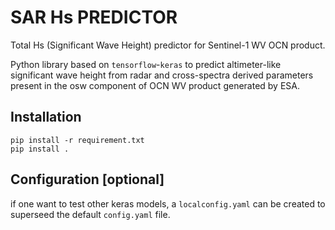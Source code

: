 # SAR Hs PREDICTOR

Total Hs (Significant Wave Height) predictor for Sentinel-1 WV OCN product. 

Python library based on `tensorflow`-`keras` to predict altimeter-like significant wave height from radar and cross-spectra derived parameters present in the osw component of OCN WV product generated by ESA.

## Installation

```
pip install -r requirement.txt
pip install .
```
## Configuration [optional]

if one want to test other keras models, a `localconfig.yaml` can be created to superseed the default `config.yaml` file.


